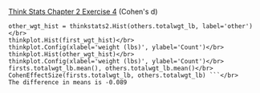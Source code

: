 [Think Stats Chapter 2 Exercise 4](http://greenteapress.com/thinkstats2/html/thinkstats2003.html#toc24) (Cohen's d)

>> 
``` first_wgt_hist = thinkstats2.Hist(firsts.totalwgt_lb, label='first') </br>
other_wgt_hist = thinkstats2.Hist(others.totalwgt_lb, label='other')</br>
thinkplot.Hist(first_wgt_hist)</br>
thinkplot.Config(xlabel='weight (lbs)', ylabel='Count')</br>
thinkplot.Hist(other_wgt_hist)</br>
thinkplot.Config(xlabel='weight (lbs)', ylabel='Count')</br>
firsts.totalwgt_lb.mean(), others.totalwgt_lb.mean()</br>
CohenEffectSize(firsts.totalwgt_lb, others.totalwgt_lb) ```</br>
The difference in means is -0.089
